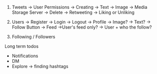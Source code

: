 1. Tweets
    -> User Permissions
        -> Creating
            -> Text
            -> Image -> Media Storage Server
        -> Delete
        -> Retweeting
        -> Liking or Unliking

2. Users
    -> Register
    -> Login
    -> Logout
    -> Profile
        -> Image?
        -> Text?
        -> Follow Button
    -> Feed
        ->User's feed only?
        -> User + who the follow?

3. Following / Followers

Long term todos
- Notifications
- DM
- Explore -> finding hashtags